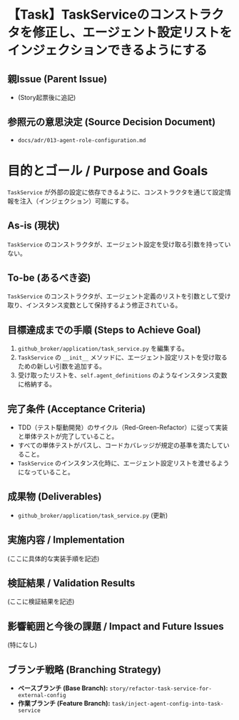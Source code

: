 # 【Task】TaskServiceのコンストラクタを修正し、エージェント設定リストをインジェクションできるようにする

## 親Issue (Parent Issue)
- (Story起票後に追記)

## 参照元の意思決定 (Source Decision Document)
- `docs/adr/013-agent-role-configuration.md`

# 目的とゴール / Purpose and Goals
`TaskService` が外部の設定に依存できるように、コンストラクタを通じて設定情報を注入（インジェクション）可能にする。

## As-is (現状)
`TaskService` のコンストラクタが、エージェント設定を受け取る引数を持っていない。

## To-be (あるべき姿)
`TaskService` のコンストラクタが、エージェント定義のリストを引数として受け取り、インスタンス変数として保持するよう修正されている。

## 目標達成までの手順 (Steps to Achieve Goal)
1. `github_broker/application/task_service.py` を編集する。
2. `TaskService` の `__init__` メソッドに、エージェント設定リストを受け取るための新しい引数を追加する。
3. 受け取ったリストを、`self.agent_definitions` のようなインスタンス変数に格納する。

## 完了条件 (Acceptance Criteria)
- TDD（テスト駆動開発）のサイクル（Red-Green-Refactor）に従って実装と単体テストが完了していること。
- すべての単体テストがパスし、コードカバレッジが規定の基準を満たしていること。
- `TaskService` のインスタンス化時に、エージェント設定リストを渡せるようになっていること。

## 成果物 (Deliverables)
- `github_broker/application/task_service.py` (更新)

## 実施内容 / Implementation
(ここに具体的な実装手順を記述)

## 検証結果 / Validation Results
(ここに検証結果を記述)

## 影響範囲と今後の課題 / Impact and Future Issues
(特になし)

## ブランチ戦略 (Branching Strategy)
- **ベースブランチ (Base Branch):** `story/refactor-task-service-for-external-config`
- **作業ブランチ (Feature Branch):** `task/inject-agent-config-into-task-service`